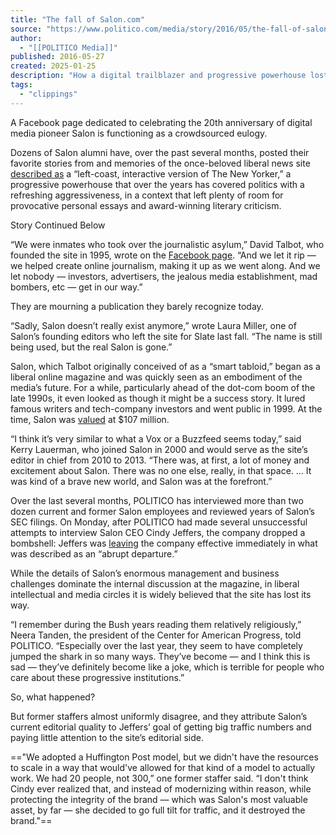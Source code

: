 ```yaml
---
title: "The fall of Salon.com"
source: "https://www.politico.com/media/story/2016/05/the-fall-of-saloncom-004551/"
author:
  - "[[POLITICO Media]]"
published: 2016-05-27
created: 2025-01-25
description: "How a digital trailblazer and progressive powerhouse lost its way."
tags:
  - "clippings"
---
```

A Facebook page dedicated to celebrating the 20th anniversary of digital media pioneer Salon is functioning as a crowdsourced eulogy.

Dozens of Salon alumni have, over the past several months, posted their favorite stories from and memories of the once-beloved liberal news site [described as](https://joycemillman.wordpress.com/2015/11/13/salon-com-turns-20/) a “left-coast, interactive version of The New Yorker,” a progressive powerhouse that over the years has covered politics with a refreshing aggressiveness, in a context that left plenty of room for provocative personal essays and award-winning literary criticism.

Story Continued Below

“We were inmates who took over the journalistic asylum,” David Talbot, who founded the site in 1995, wrote on the [Facebook page](https://www.facebook.com/groups/1649317545309562/). “And we let it rip — we helped create online journalism, making it up as we went along. And we let nobody — investors, advertisers, the jealous media establishment, mad bombers, etc — get in our way.”

They are mourning a publication they barely recognize today.

“Sadly, Salon doesn’t really exist anymore,” wrote Laura Miller, one of Salon’s founding editors who left the site for Slate last fall. “The name is still being used, but the real Salon is gone.”

Salon, which Talbot originally conceived of as a “smart tabloid,” began as a liberal online magazine and was quickly seen as an embodiment of the media’s future. For a while, particularly ahead of the dot-com boom of the late 1990s, it even looked as though it might be a success story. It lured famous writers and tech-company investors and went public in 1999. At the time, Salon was [valued](http://observer.com/1999/06/salon-ipo-is-proof-of-new-adage-editorial-doesnt-go-public/) at $107 million.

“I think it’s very similar to what a Vox or a Buzzfeed seems today,” said Kerry Lauerman, who joined Salon in 2000 and would serve as the site’s editor in chief from 2010 to 2013. “There was, at first, a lot of money and excitement about Salon. There was no one else, really, in that space. ... It was kind of a brave new world, and Salon was at the forefront.”

Over the last several months, POLITICO has interviewed more than two dozen current and former Salon employees and reviewed years of Salon’s SEC filings. On Monday, after POLITICO had made several unsuccessful attempts to interview Salon CEO Cindy Jeffers, the company dropped a bombshell: Jeffers was [leaving](http://www.capitalnewyork.com/article/media/2016/05/8599911/cindy-jeffers-out-ceo-salon) the company effective immediately in what was described as an “abrupt departure.”

While the details of Salon’s enormous management and business challenges dominate the internal discussion at the magazine, in liberal intellectual and media circles it is widely believed that the site has lost its way.

“I remember during the Bush years reading them relatively religiously,” Neera Tanden, the president of the Center for American Progress, told POLITICO. “Especially over the last year, they seem to have completely jumped the shark in so many ways. They’ve become — and I think this is sad — they’ve definitely become like a joke, which is terrible for people who care about these progressive institutions.”

So, what happened?

But former staffers almost uniformly disagree, and they attribute Salon’s current editorial quality to Jeffers’ goal of getting big traffic numbers and paying little attention to the site’s editorial side.

=="We adopted a Huffington Post model, but we didn't have the resources to scale in a way that would've allowed for that kind of a model to actually work. We had 20 people, not 300,” one former staffer said. “I don't think Cindy ever realized that, and instead of modernizing within reason, while protecting the integrity of the brand — which was Salon's most valuable asset, by far — she decided to go full tilt for traffic, and it destroyed the brand."==